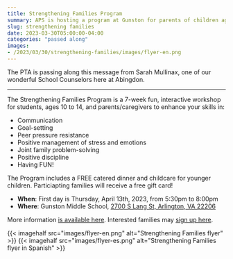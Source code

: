 ```yaml
--- 
title: Strengthening Families Program
summary: APS is hosting a program at Gunston for parents of children ages 10 to 14.
slug: strengthening families
date: 2023-03-30T05:00:00-04:00
categories: "passed along"
images: 
- /2023/03/30/strengthening-families/images/flyer-en.png
---
```


The PTA is passing along this message from Sarah Mullinax, one of our wonderful School Counselors here at Abingdon.

---

The Strengthening Families Program is a 7-week fun, interactive workshop for students, ages 10 to 14, and parents/caregivers to enhance your skills in:
- Communication
- Goal-setting
- Peer pressure resistance
- Positive management of stress and emotions
- Joint family problem-solving
- Positive discipline
- Having FUN!

The Program includes a FREE catered dinner and childcare for younger children. Particiapting families will receive a free gift card!
- **When**: First day is Thursday, April 13th, 2023, from 5:30pm to 8:00pm
- **Where**: Gunston Middle School, [2700 S Lang St, Arlington, VA 22206](https://www.google.com/maps/search/?api=1&query=Gunston+Middle+School+2700+S+Lang+St+22206&query_place_id=ChIJaWzzrDKxt4kReAW6LVL_qeA)

More information [is available here](https://www.arlingtonva.us/Government/Departments/DHS/Child-Family-Services/SFP). Interested families may [sign up here](https://docs.google.com/forms/d/e/1FAIpQLSf2EqNLB1m0M8afbcKgn1i9YWFwiTwsHKf92TKWYCQgbmi2fw/viewform).

{{< imagehalf src="images/flyer-en.png" alt="Strengthening Families flyer" >}}
{{< imagehalf src="images/flyer-es.png" alt="Strengthening Families flyer in Spanish" >}}